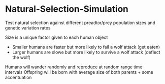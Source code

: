 # Natural-Selection-Simulation
Test natural selection against different preadtor/prey population sizes and genetic variation rates

Size is a unique factor given to each human object
  - Smaller humans are faster but more likely to fail a wolf attack (get eaten)
  - Larger humans are slowe but more likely to survive a wolf attack (deflect the wolf)
  
 Humans will wander randomly and reproduce at random range time intervals
 Offspring will be born with average size of both parents + some accentuation
